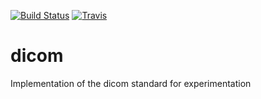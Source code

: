 [![Build Status](https://travis-ci.org/evertonantunes/dicom.svg?branch=master)](https://travis-ci.org/evertonantunes/dicom)
[![Travis](https://api.travis-ci.org/evertonantunes/dicom)](https://api.travis-ci.org/evertonantunes/dicom)


# dicom
Implementation of the dicom standard for experimentation

